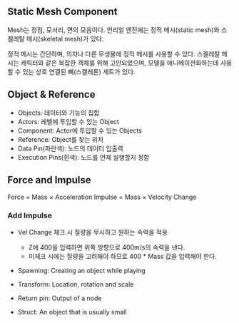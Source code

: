 ## Static Mesh Component

Mesh는 정점, 모서리, 면의 모음이다.
언리얼 엔진에는 정적 메시(static mesh)와 스켈레탈 메시(skeletal mesh)가 있다.

정적 메시는 간단하며, 의자나 다른 무생물에 정적 메시를 사용할 수 있다.
스켈레탈 메시는 캐릭터와 같은 복잡한 객체를 위해 고안되었으며, 모델을 애니메이션화하는데 사용할 수 있는 상호 연결된 뼈(스켈레톤) 세트가 있다.
## Object & Reference

- Objects: 데이터와 기능의 집합
- Actors: 레벨에 투입할 수 있는 Object
- Component: Actor에 투입할 수 있는 Objects
- Reference: Object를 찾는 위치
- Data Pin(파란색): 노드의 데이터 입출력
- Execution Pins(흰색): 노드를 언제 실행할지 정함

## Force and Impulse

Force = Mass $\times$ Acceleration
Impulse = Mass $\times$ Velocity Change

### Add Impulse
- Vel Change 체크 시 질량을 무시하고 원하는 속력을 적용
	- Z에 400을 입력하면 위쪽 방향으로 400m/s의 속력을 낸다.
	- 미체크 시에는 질량을 고려해야 하므로 400 * Mass 값을 입력해야 한다.


- Spawning: Creating an object while playing
- Transform: Location, rotation and scale
- Return pin: Output of a node
- Struct: An object that is usually small